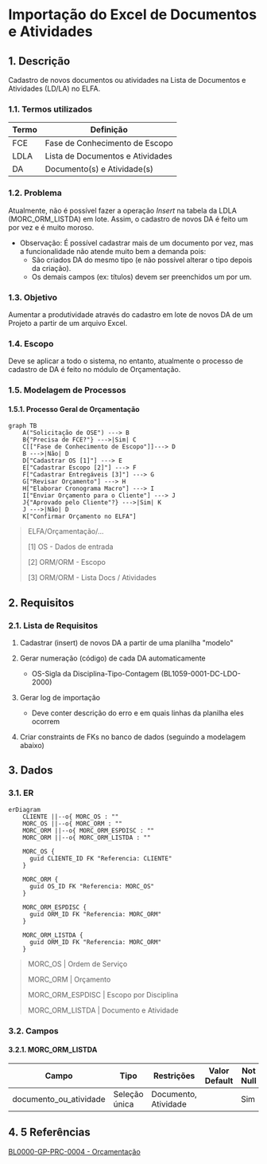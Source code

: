 # Importação do Excel de Documentos e Atividades

## 1. Descrição

Cadastro de novos documentos ou atividades na Lista de Documentos e Atividades (LD/LA) no ELFA.

### 1.1. Termos utilizados

| Termo | Definição                        |
| ----- | -------------------------------- |
| FCE   | Fase de Conhecimento de Escopo   |
| LDLA  | Lista de Documentos e Atividades |
| DA    | Documento(s) e Atividade(s)      |

### 1.2. Problema

Atualmente, não é possível fazer a operação _Insert_ na tabela da LDLA (MORC_ORM_LISTDA) em lote. Assim, o cadastro de novos DA é feito um por vez e é muito moroso.

- Observação: É possível cadastrar mais de um documento por vez, mas a funcionalidade não atende muito bem a demanda pois:
  - São criados DA do mesmo tipo (e não possível alterar o tipo depois da criação).
  - Os demais campos (ex: títulos) devem ser preenchidos um por um.

### 1.3. Objetivo

Aumentar a produtividade através do cadastro em lote de novos DA de um Projeto a partir de um arquivo Excel.

### 1.4. Escopo

Deve se aplicar a todo o sistema, no entanto, atualmente o processo de cadastro de DA é feito no módulo de Orçamentação.

### 1.5. Modelagem de Processos

#### 1.5.1. Processo Geral de Orçamentação

```mermaid
graph TB
    A("Solicitação de OSE") ---> B
    B{"Precisa de FCE?"} --->|Sim| C
    C[["Fase de Conhecimento de Escopo"]]---> D
    B --->|Não| D
    D["Cadastrar OS [1]"] ---> E
    E["Cadastrar Escopo [2]"] ---> F
    F["Cadastrar Entregáveis [3]"] ---> G
    G["Revisar Orçamento"] ---> H
    H["Elaborar Cronograma Macro"] ---> I
    I["Enviar Orçamento para o Cliente"] ---> J
    J{"Aprovado pelo Cliente"?} --->|Sim| K
    J --->|Não| D
    K["Confirmar Orçamento no ELFA"]
```

> ELFA/Orçamentação/...
>
> [1] OS - Dados de entrada
>
> [2] ORM/ORM - Escopo
>
> [3] ORM/ORM - Lista Docs / Atividades

## 2. Requisitos

### 2.1. Lista de Requisitos

1. Cadastrar (insert) de novos DA a partir de uma planilha "modelo"
1. Gerar numeração (código) de cada DA automaticamente

   - OS-Sigla da Disciplina-Tipo-Contagem (BL1059-0001-DC-LDO-2000)

1. Gerar log de importação

   - Deve conter descrição do erro e em quais linhas da planilha eles ocorrem

1. Criar constraints de FKs no banco de dados (seguindo a modelagem abaixo)

## 3. Dados

### 3.1. ER

```mermaid
erDiagram
    CLIENTE ||--o{ MORC_OS : ""
    MORC_OS ||--o{ MORC_ORM : ""
    MORC_ORM ||--o{ MORC_ORM_ESPDISC : ""
    MORC_ORM ||--o{ MORC_ORM_LISTDA : ""

    MORC_OS {
      guid CLIENTE_ID FK "Referencia: CLIENTE"
    }

    MORC_ORM {
      guid OS_ID FK "Referencia: MORC_OS"
    }

    MORC_ORM_ESPDISC {
      guid ORM_ID FK "Referencia: MORC_ORM"
    }

    MORC_ORM_LISTDA {
      guid ORM_ID FK "Referencia: MORC_ORM"
    }
```

> MORC_OS | Ordem de Serviço
>
> MORC_ORM | Orçamento
>
> MORC_ORM_ESPDISC | Escopo por Disciplina
>
> MORC_ORM_LISTDA | Documento e Atividade

### 3.2. Campos

#### 3.2.1. MORC_ORM_LISTDA

<!--
Campo         nome_do_campo
Tipo          Texto, Número, Data, Arquivo, Seleção única, Seleção Múltipla, Tabela...
Restrições    Formato de Email, Exatamente 6 caracteres...
-->

| Campo                  | Tipo          | Restrições           | Valor Default | Not Null |
| ---------------------- | ------------- | -------------------- | ------------- | -------- |
| documento_ou_atividade | Seleção única | Documento, Atividade |               | Sim      |

## 4. 5 Referências

[BL0000-GP-PRC-0004 - Orçamentação](https://blossomconsultoria.sharepoint.com/:w:/r/sites/SGQ2/Documentos%20Compartilhados/01_Procedimentos/08_Gerenciamento%20de%20Projeto/BL0000-GP-PRC-0004%20-%20Or%C3%A7amenta%C3%A7%C3%A3o%20Rev.00.docx?d=w664883832c8e487881bd014687382702&csf=1&web=1&e=CYyQhH)
